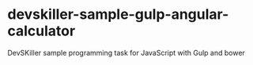 # devskiller-sample-gulp-angular-calculator
DevSKiller sample programming task for JavaScript with Gulp and bower

